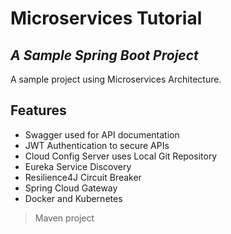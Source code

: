 # Microservices Tutorial
## _A Sample Spring Boot Project_

A sample project using Microservices Architecture.

## Features

- Swagger used for API documentation
- JWT Authentication to secure APIs
- Cloud Config Server uses Local Git Repository
- Eureka Service Discovery
- Resilience4J Circuit Breaker
- Spring Cloud Gateway
- Docker and Kubernetes

> Maven project